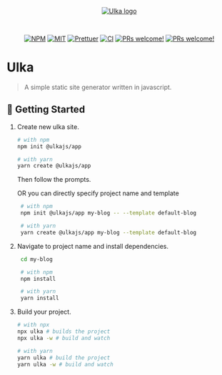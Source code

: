 <p align="center">
  <a href="https://ulka.js.org" target="_blank" rel="noopener noreferrer">
    <img src="https://i.imgur.com/1XTIJAZ.png" alt="Ulka logo">
  </a>
</p>
<br />
<p align="center">
<a href="https://www.npmjs.com/package/ulka"><img alt="NPM" src="https://img.shields.io/npm/v/ulka?&labelColor=black&color=darkred&logo=npm&label=npm" /></a>
<a href="https://github.com/acharyaroshanji/ulka"><img alt="MIT" src="https://img.shields.io/npm/l/ulka?color=darkgreen&labelColor=black&&logo=github" /></a>
<a href="https://github.com/prettier/prettier"><img alt="Prettuer" src="https://img.shields.io/badge/code_style-prettier-ff69b4.svg?color=b3095d&labelColor=black&logo=prettier"></a>
<a href="#"><img alt="CI" src="https://img.shields.io/github/workflow/status/ulkajs/ulka/CI?color=darkgreen&label=CI&logo=github&labelColor=black"></a>
<a href="https://github.com/ulkajs/ulka"><img src="https://img.shields.io/badge/PRs-welcome-brightgreen.svg?labelColor=black&logo=github&color=darkgreen" alt="PRs welcome!" /></a>
<a href="https://github.com/ulkajs/ulka"><img src="https://img.shields.io/badge/types-Typescript-black?labelColor=black&logo=typescript&color=blue" alt="PRs welcome!" /></a>
</p>

# Ulka

> A simple static site generator written in javascript.

## 🚀 Getting Started

1. Create new ulka site.

   ```sh
   # with npm
   npm init @ulkajs/app

   # with yarn
   yarn create @ulkajs/app
   ```

   Then follow the prompts.

   OR you can directly specify project name and template

   ```sh
    # with npm
    npm init @ulkajs/app my-blog -- --template default-blog

    # with yarn
    yarn create @ulkajs/app my-blog --template default-blog
   ```

2. Navigate to project name and install dependencies.

   ```sh
    cd my-blog

    # with npm
    npm install

    # with yarn
    yarn install
   ```

3. Build your project.

   ```sh
   # with npx
   npx ulka # builds the project
   npx ulka -w # build and watch

   # with yarn
   yarn ulka # build the project
   yarn ulka -w # build and watch
   ```
